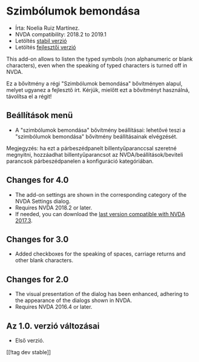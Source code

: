 # Szimbólumok bemondása #

*	Írta: Noelia Ruiz Martínez.
*	NVDA compatibility: 2018.2 to 2019.1
*	Letöltés [stabil verzió][1]
*	Letöltés [fejlesztői verzió][2]

This add-on allows to listen the typed symbols (non alphanumeric or blank
characters), even when the speaking of typed characters is turned off in
NVDA.

Ez a bővítmény a régi "Szimbólumok bemondása" bővítményen alapul, melyet
ugyanez a fejlesztő írt. Kérjük, mielőtt ezt a bővítményt használná,
távolítsa el a régit!

## Beállítások menü ##
*	A "szimbólumok bemondása" bővítmény beállításai: lehetővé teszi a
  "szimbólumok bemondása" bővítmény beállításainak elvégzését. 

Megjegyzés: ha ezt a párbeszédpanelt billentyűparanccsal szeretné megnyitni,
hozzáadhat billentyűparancsot az NVDA/beállítások/beviteli parancsok
párbeszédpanelen a konfiguráció kategóriában.

## Changes for 4.0 ##
* The add-on settings are shown in the corresponding category of the NVDA
  Settings dialog.
* Requires NVDA 2018.2 or later.
* If needed, you can download the [last version compatible with NVDA
  2017.3][3].

## Changes for 3.0 ##
* Added checkboxes for the speaking of spaces, carriage returns and other
  blank characters.

## Changes for 2.0 ##
*	The visual presentation of the dialog has been enhanced, adhering to the
  appearance of the dialogs shown in NVDA.
*	Requires NVDA 2016.4 or later.

## Az 1.0. verzió változásai ##
*	Első verzió.


[[!tag dev stable]]

[1]: https://addons.nvda-project.org/files/get.php?file=rsy

[2]: https://addons.nvda-project.org/files/get.php?file=rsy-dev

[3]: https://addons.nvda-project.org/files/get.php?file=rsy-o
